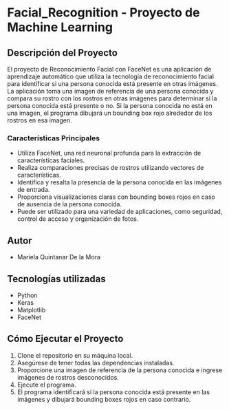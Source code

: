 # Facial_Recognition - Proyecto de Machine Learning

## Descripción del Proyecto

El proyecto de Reconocimiento Facial con FaceNet es una aplicación de aprendizaje automático que utiliza la tecnología de reconocimiento facial para identificar si 
una persona conocida está presente en otras imágenes. La aplicación toma una imagen de referencia de una persona conocida y compara su rostro con los rostros en otras 
imágenes para determinar si la persona conocida está presente o no. Si la persona conocida no está en una imagen, el programa dibujará un bounding box rojo 
alrededor de los rostros en esa imagen.

### Características Principales

- Utiliza FaceNet, una red neuronal profunda para la extracción de características faciales.
- Realiza comparaciones precisas de rostros utilizando vectores de características.
- Identifica y resalta la presencia de la persona conocida en las imágenes de entrada.
- Proporciona visualizaciones claras con bounding boxes rojos en caso de ausencia de la persona conocida.
- Puede ser utilizado para una variedad de aplicaciones, como seguridad, control de acceso y organización de fotos.

## Autor

- Mariela Quintanar De la Mora

## Tecnologías utilizadas

- Python
- Keras
- Matplotlib
- FaceNet

## Cómo Ejecutar el Proyecto

1. Clone el repositorio en su máquina local.
2. Asegúrese de tener todas las dependencias instaladas.
3. Proporcione una imagen de referencia de la persona conocida e ingrese imágenes de rostros desconocidos.
5. Ejecute el programa.
6. El programa identificará si la persona conocida está presente en las imágenes y dibujará bounding boxes rojos en caso contrario.
